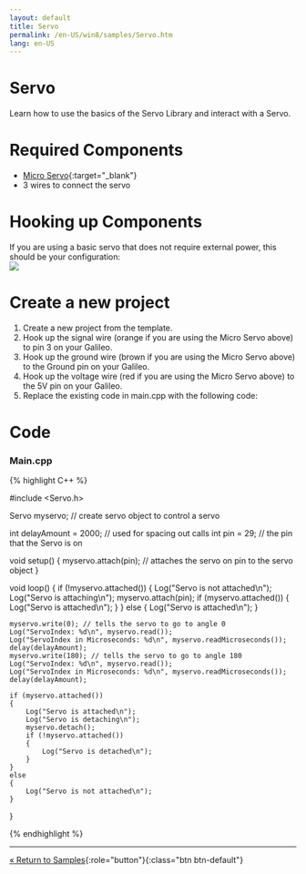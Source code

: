 ```yaml
---
layout: default
title: Servo
permalink: /en-US/win8/samples/Servo.htm
lang: en-US
---
```


# Servo
Learn how to use the basics of the Servo Library and interact with a Servo.

# Required Components
* [Micro Servo](http://www.adafruit.com/products/169){:target="_blank"}
* 3 wires to connect the servo

# Hooking up Components
If you are using a basic servo that does not require external power, this should be your configuration:<br/>
![]({{site.baseurl}}/images/ServoDiagram.png)

<!-- TODO new fritzing diagram -->

# Create a new project

1. Create a new project from the template.
1. Hook up the signal wire (orange if you are using the Micro Servo above) to pin 3 on your Galileo.
1. Hook up the ground wire (brown if you are using the Micro Servo above) to the Ground pin on your Galileo.
1. Hook up the voltage wire (red if you are using the Micro Servo above) to the 5V pin on your Galileo.
1. Replace the existing code in main.cpp with the following code:

# Code

<!-- TODO logs won't work here, much of the code uses it. revise. -->

### Main.cpp
{% highlight C++ %}

#include <Servo.h>

Servo myservo;  // create servo object to control a servo

int delayAmount = 2000; // used for spacing out calls
int pin = 29; // the pin that the Servo is on

void setup()
{
    myservo.attach(pin);  // attaches the servo on pin to the servo object
}

void loop()
{
    if (!myservo.attached())
    {
        Log("Servo is not attached\n");
        Log("Servo is attaching\n");
        myservo.attach(pin);
        if (myservo.attached())
        {
            Log("Servo is attached\n");
        }
    }
    else
    {
        Log("Servo is attached\n");
    }

    myservo.write(0); // tells the servo to go to angle 0
    Log("ServoIndex: %d\n", myservo.read());
    Log("ServoIndex in Microseconds: %d\n", myservo.readMicroseconds());
    delay(delayAmount);
    myservo.write(180); // tells the servo to go to angle 180
    Log("ServoIndex: %d\n", myservo.read());
    Log("ServoIndex in Microseconds: %d\n", myservo.readMicroseconds());
    delay(delayAmount);

    if (myservo.attached())
    {
        Log("Servo is attached\n");
        Log("Servo is detaching\n");
        myservo.detach();
        if (!myservo.attached())
        {
            Log("Servo is detached\n");
        }
    }
    else
    {
        Log("Servo is not attached\n");
    }
}

{% endhighlight %}

---

[&laquo; Return to Samples](SampleApps.htm){:role="button"}{:class="btn btn-default"}
